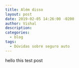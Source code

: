 ```yaml
---
title: Além disso
layout: post
date: 2019-02-05 14:26:00 -0200
author: Vishal
description:
categories:
  - blog
tags:
  - Dúvidas sobre seguro auto
---
```


hello this test post